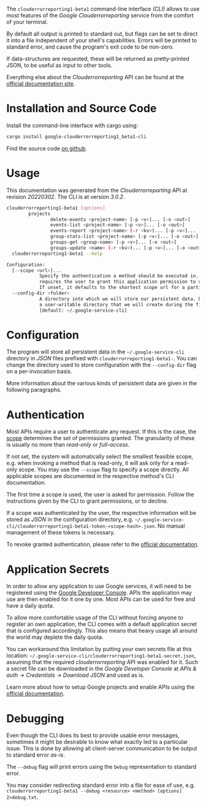 <!---
DO NOT EDIT !
This file was generated automatically from 'src/mako/cli/README.md.mako'
DO NOT EDIT !
-->
The `clouderrorreporting1-beta1` command-line interface *(CLI)* allows to use most features of the *Google Clouderrorreporting* service from the comfort of your terminal.

By default all output is printed to standard out, but flags can be set to direct it into a file independent of your shell's
capabilities. Errors will be printed to standard error, and cause the program's exit code to be non-zero.

If data-structures are requested, these will be returned as pretty-printed JSON, to be useful as input to other tools.

Everything else about the *Clouderrorreporting* API can be found at the
[official documentation site](https://cloud.google.com/error-reporting/).

# Installation and Source Code

Install the command-line interface with cargo using:

```bash
cargo install google-clouderrorreporting1_beta1-cli
```

Find the source code [on github](https://github.com/Byron/google-apis-rs/tree/main/gen/clouderrorreporting1_beta1-cli).

# Usage

This documentation was generated from the *Clouderrorreporting* API at revision *20220302*. The CLI is at version *3.0.2*.

```bash
clouderrorreporting1-beta1 [options]
        projects
                delete-events <project-name> [-p <v>]... [-o <out>]
                events-list <project-name> [-p <v>]... [-o <out>]
                events-report <project-name> (-r <kv>)... [-p <v>]... [-o <out>]
                group-stats-list <project-name> [-p <v>]... [-o <out>]
                groups-get <group-name> [-p <v>]... [-o <out>]
                groups-update <name> (-r <kv>)... [-p <v>]... [-o <out>]
  clouderrorreporting1-beta1 --help

Configuration:
  [--scope <url>]...
            Specify the authentication a method should be executed in. Each scope
            requires the user to grant this application permission to use it.
            If unset, it defaults to the shortest scope url for a particular method.
  --config-dir <folder>
            A directory into which we will store our persistent data. Defaults to
            a user-writable directory that we will create during the first invocation.
            [default: ~/.google-service-cli]

```

# Configuration

The program will store all persistent data in the `~/.google-service-cli` directory in *JSON* files prefixed with `clouderrorreporting1-beta1-`.  You can change the directory used to store configuration with the `--config-dir` flag on a per-invocation basis.

More information about the various kinds of persistent data are given in the following paragraphs.

# Authentication

Most APIs require a user to authenticate any request. If this is the case, the [scope][scopes] determines the 
set of permissions granted. The granularity of these is usually no more than *read-only* or *full-access*.

If not set, the system will automatically select the smallest feasible scope, e.g. when invoking a
method that is read-only, it will ask only for a read-only scope. 
You may use the `--scope` flag to specify a scope directly. 
All applicable scopes are documented in the respective method's CLI documentation.

The first time a scope is used, the user is asked for permission. Follow the instructions given 
by the CLI to grant permissions, or to decline.

If a scope was authenticated by the user, the respective information will be stored as *JSON* in the configuration
directory, e.g. `~/.google-service-cli/clouderrorreporting1-beta1-token-<scope-hash>.json`. No manual management of these tokens
is necessary.

To revoke granted authentication, please refer to the [official documentation][revoke-access].

# Application Secrets

In order to allow any application to use Google services, it will need to be registered using the 
[Google Developer Console][google-dev-console]. APIs the application may use are then enabled for it
one by one. Most APIs can be used for free and have a daily quota.

To allow more comfortable usage of the CLI without forcing anyone to register an own application, the CLI
comes with a default application secret that is configured accordingly. This also means that heavy usage
all around the world may deplete the daily quota.

You can workaround this limitation by putting your own secrets file at this location: 
`~/.google-service-cli/clouderrorreporting1-beta1-secret.json`, assuming that the required *clouderrorreporting* API 
was enabled for it. Such a secret file can be downloaded in the *Google Developer Console* at 
*APIs & auth -> Credentials -> Download JSON* and used as is.

Learn more about how to setup Google projects and enable APIs using the [official documentation][google-project-new].


# Debugging

Even though the CLI does its best to provide usable error messages, sometimes it might be desirable to know
what exactly led to a particular issue. This is done by allowing all client-server communication to be 
output to standard error *as-is*.

The `--debug` flag will print errors using the `Debug` representation to standard error.

You may consider redirecting standard error into a file for ease of use, e.g. `clouderrorreporting1-beta1 --debug <resource> <method> [options] 2>debug.txt`.


[scopes]: https://developers.google.com/+/api/oauth#scopes
[revoke-access]: http://webapps.stackexchange.com/a/30849
[google-dev-console]: https://console.developers.google.com/
[google-project-new]: https://developers.google.com/console/help/new/